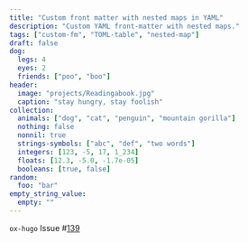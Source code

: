 ```yaml
---
title: "Custom front matter with nested maps in YAML"
description: "Custom YAML front-matter with nested maps."
tags: ["custom-fm", "TOML-table", "nested-map"]
draft: false
dog:
  legs: 4
  eyes: 2
  friends: ["poo", "boo"]
header:
  image: "projects/Readingabook.jpg"
  caption: "stay hungry, stay foolish"
collection:
  animals: ["dog", "cat", "penguin", "mountain gorilla"]
  nothing: false
  nonnil: true
  strings-symbols: ["abc", "def", "two words"]
  integers: [123, -5, 17, 1_234]
  floats: [12.3, -5.0, -1.7e-05]
  booleans: [true, false]
random:
  foo: "bar"
empty_string_value:
  empty: ""
---
```


`ox-hugo` Issue #[139](https://github.com/kaushalmodi/ox-hugo/issues/139)
